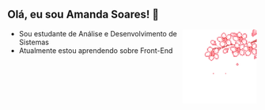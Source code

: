 

<!--
**amanda-soares/amanda-soares** is a ✨ _special_ ✨ repository because its `README.md` (this file) appears on your GitHub profile.

Here are some ideas to get you started:

- 🔭 I’m currently working on ...
- 🌱 I’m currently learning ...
- 👯 I’m looking to collaborate on ...
- 🤔 I’m looking for help with ...
- 💬 Ask me about ...
- 📫 How to reach me: ...
- 😄 Pronouns: ...
- ⚡ Fun fact: ...

![Flor-de-cerejeira](https://github.com/amanda-soares/amanda-soares/blob/main/pixel_flower.gif)
-->

## Olá, eu sou Amanda Soares! 🌟 

<img align="right" alt="gif" src="https://github.com/amanda-soares/amanda-soares/blob/main/pixel_flower.gif" width="150px" />

- Sou estudante de Análise e Desenvolvimento de Sistemas
- Atualmente estou aprendendo sobre Front-End


